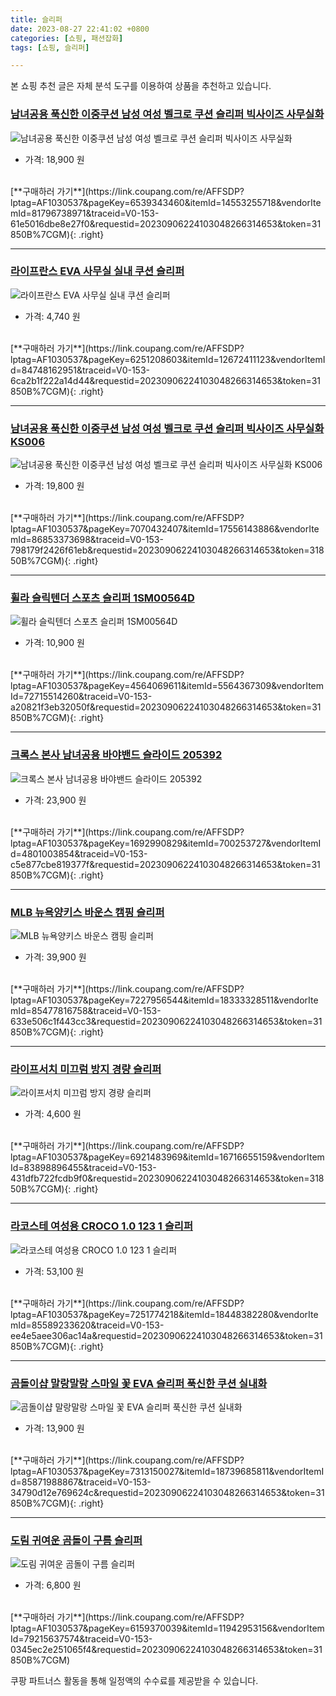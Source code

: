 ```yaml
---
title: 슬리퍼
date: 2023-08-27 22:41:02 +0800
categories: [쇼핑, 패션잡화]
tags: [쇼핑, 슬리퍼]

---
```


본 쇼핑 추천 글은 자체 분석 도구를 이용하여 상품을 추천하고 있습니다.
### [남녀공용 푹신한 이중쿠션 남성 여성 벨크로 쿠션 슬리퍼 빅사이즈 사무실화](https://link.coupang.com/re/AFFSDP?lptag=AF1030537&pageKey=6539343460&itemId=14553255718&vendorItemId=81796738971&traceid=V0-153-61e5016dbe8e27f0&requestid=20230906224103048266314653&token=31850B%7CGM)
![남녀공용 푹신한 이중쿠션 남성 여성 벨크로 쿠션 슬리퍼 빅사이즈 사무실화](https://ads-partners.coupang.com/image1/jFwQ9giZDehPDJcUjBZDjV_LzLyEAa3PPCERwTJtjikQaEVui2rfGcjjOQEZ1-aLuIhLa1TzPs3EqdF9JFT830Ztgt-OgcEwBq1t4zD-bMDWWWuRXSfIjl4EThpQpvTLSwSpjE3DPCd0FVxTFFUwMR-M5VOZmqbTHoLIT-5q4t1OHLhqJyEQJkvcPW4jR4Hn88oD94VvOZR-3E7TINJNLWFGXrpomhSOPha5MGQCdg7afmKMknLSn7YnEhBWAe2znSzzarkQh0-w1gCEjmUP18gPca3pO9fWP9OzKPduzg==)
- 가격: 18,900 원
<br>
[**구매하러 가기**](https://link.coupang.com/re/AFFSDP?lptag=AF1030537&pageKey=6539343460&itemId=14553255718&vendorItemId=81796738971&traceid=V0-153-61e5016dbe8e27f0&requestid=20230906224103048266314653&token=31850B%7CGM){: .right}
<br>

---

### [라이프란스 EVA 사무실 실내 쿠션 슬리퍼](https://link.coupang.com/re/AFFSDP?lptag=AF1030537&pageKey=6251208603&itemId=12672411123&vendorItemId=84748162951&traceid=V0-153-6ca2b1f222a14d44&requestid=20230906224103048266314653&token=31850B%7CGM)
![라이프란스 EVA 사무실 실내 쿠션 슬리퍼](https://ads-partners.coupang.com/image1/YegaD93Ss1hPaTGfYaMuNh2g5QGNLv6WLEEPPBgX07omEbhFu0t0xB7qS7eTU82eFW8JNULLwLnHA70VVwYROJZUzVLesQ4VUwDmpuDwC-PEMvRwDfP79ZDWHjwnceYRrNHDb0qkPNpFIroVJ01zPZTZ1mjeLRgjo8YpdWofSj3KazVAPB6SjS5i5oc2yD2Gm42B-GgiVCYq4wCb_l3oxZOVnGPo3PjiWiZAFXJMdhmfufjrhWVR_Qn7hELAWBR55SXtLgeg5OmxAx2Y-Ygm)
- 가격: 4,740 원
<br>
[**구매하러 가기**](https://link.coupang.com/re/AFFSDP?lptag=AF1030537&pageKey=6251208603&itemId=12672411123&vendorItemId=84748162951&traceid=V0-153-6ca2b1f222a14d44&requestid=20230906224103048266314653&token=31850B%7CGM){: .right}
<br>

---

### [남녀공용 푹신한 이중쿠션 남성 여성 벨크로 쿠션 슬리퍼 빅사이즈 사무실화 KS006](https://link.coupang.com/re/AFFSDP?lptag=AF1030537&pageKey=7070432407&itemId=17556143886&vendorItemId=86853373698&traceid=V0-153-798179f2426f61eb&requestid=20230906224103048266314653&token=31850B%7CGM)
![남녀공용 푹신한 이중쿠션 남성 여성 벨크로 쿠션 슬리퍼 빅사이즈 사무실화 KS006](https://ads-partners.coupang.com/image1/B7kQ_UjmIuQVwfhSB_tQHghCHZzX83ybZ5aQ7sC0j2H9TfaqlkaUmkNsRcGGFpJK221ptpFYKVQIC40fwYnL9OjqHWBQjeffKOD7uGUjaPjJlpmlQNFMuVz_qX0yAgRNKczd6TDzE889jJZlbW41SJ0Xt3M4E-uycv9KuyT4kbefXSc4q_7hEXdy4rC58LPyMlUbxRqDrM73Y7Gi0xxUkshqakse-QzUOAuMhch8hTvi_hrNe7H7uCPgzxUOJ61XwHF9iQDM5fDWDQfCkGTj9DXpNtSjywryRp4JtvmcLg==)
- 가격: 19,800 원
<br>
[**구매하러 가기**](https://link.coupang.com/re/AFFSDP?lptag=AF1030537&pageKey=7070432407&itemId=17556143886&vendorItemId=86853373698&traceid=V0-153-798179f2426f61eb&requestid=20230906224103048266314653&token=31850B%7CGM){: .right}
<br>

---

### [휠라 슬릭텐더 스포츠 슬리퍼 1SM00564D](https://link.coupang.com/re/AFFSDP?lptag=AF1030537&pageKey=4564069611&itemId=5564367309&vendorItemId=72715514260&traceid=V0-153-a20821f3eb32050f&requestid=20230906224103048266314653&token=31850B%7CGM)
![휠라 슬릭텐더 스포츠 슬리퍼 1SM00564D](https://ads-partners.coupang.com/image1/7V2vmqfN_qqYAhEa7ffNa4IINFhsCW2sjHfA8ZRFCAJ9-Su8pZ3mEf9VUScI7xTNDPSKZZnxJCYnBXtFAdn2BlR-j73M0KHHH9GQJ971pLp3QJpVdJtnamfvBo4FLwC5yYC5tlgUkMBTACoqAvzshc2iG-iG_7f2xsXAQ0KIX9wGKHzZ1Js9pfwMCKL59qfSZrkQjNRDoi982cVXhG5rqu6Z2QrnIdTTEe92DeVpkBm-JXxRkGaTqxHTQnZDfshectw5NFt-hVfR)
- 가격: 10,900 원
<br>
[**구매하러 가기**](https://link.coupang.com/re/AFFSDP?lptag=AF1030537&pageKey=4564069611&itemId=5564367309&vendorItemId=72715514260&traceid=V0-153-a20821f3eb32050f&requestid=20230906224103048266314653&token=31850B%7CGM){: .right}
<br>

---

### [크록스 본사 남녀공용 바야밴드 슬라이드 205392](https://link.coupang.com/re/AFFSDP?lptag=AF1030537&pageKey=1692990829&itemId=700253727&vendorItemId=4801003854&traceid=V0-153-c5e877cbe819377f&requestid=20230906224103048266314653&token=31850B%7CGM)
![크록스 본사 남녀공용 바야밴드 슬라이드 205392](https://ads-partners.coupang.com/image1/tSQiSWdSUSheKHY8tT4122Ue6hSv6QMP55sXxTAp4leU-XaQUsQKR-ByviAvckb3hDpzUXcDwMpYBSGD4qMvmpLx1FFJqZ-LgVxyeFD6gAEj1mTGQviX_FK8xEiqALKS6wWPnED4kAhYcCseGfS4UQagt_oDBHq4IaNhsv4XimDn0jSxpThK9e7IpMzbRiwe3V_qJpKmWY1tfB9HuJ95lk8HzP2S_DdF75vbhdDL8MFGbTeSJ-LEwMx6Ze1qd6BnwS6MqfCYogwBGFlLSoAb0oVgS9AfcIceBP9p5kDB)
- 가격: 23,900 원
<br>
[**구매하러 가기**](https://link.coupang.com/re/AFFSDP?lptag=AF1030537&pageKey=1692990829&itemId=700253727&vendorItemId=4801003854&traceid=V0-153-c5e877cbe819377f&requestid=20230906224103048266314653&token=31850B%7CGM){: .right}
<br>

---

### [MLB 뉴욕양키스 바운스 캠핑 슬리퍼](https://link.coupang.com/re/AFFSDP?lptag=AF1030537&pageKey=7227956544&itemId=18333328511&vendorItemId=85477816758&traceid=V0-153-633e506c1f443cc3&requestid=20230906224103048266314653&token=31850B%7CGM)
![MLB 뉴욕양키스 바운스 캠핑 슬리퍼](https://ads-partners.coupang.com/image1/lQJXRH458lbLCUSGlZ_HFtYmFgTBio8-6WVWJjLeRa4PBOAZOkTt5dh9kBkeSO7Za8w2pj_i04E9NpB3J6jdl6EIWKduUxMMVtcmN39P1wtuaGM0nx9XZnkzyn_KPvr7u58quLA6QiHQxg-2iZCaUg1RdWDhKheqwlGuIEzA98mxgv1qLTk_m5CUx3k9-W3rWFZrqTZdcI0ri9vkSRWIbaJTXkBU-LnneQUL7f87oFtNBrDYz0AUzDXOsZ-OMvoDNQj-qzUeiFWr58yr6RGNC1RYeF5vIl5XiArn7Z_r6w==)
- 가격: 39,900 원
<br>
[**구매하러 가기**](https://link.coupang.com/re/AFFSDP?lptag=AF1030537&pageKey=7227956544&itemId=18333328511&vendorItemId=85477816758&traceid=V0-153-633e506c1f443cc3&requestid=20230906224103048266314653&token=31850B%7CGM){: .right}
<br>

---

### [라이프서치 미끄럼 방지 경량 슬리퍼](https://link.coupang.com/re/AFFSDP?lptag=AF1030537&pageKey=6921483969&itemId=16716655159&vendorItemId=83898896455&traceid=V0-153-431dfb722fcdb9f0&requestid=20230906224103048266314653&token=31850B%7CGM)
![라이프서치 미끄럼 방지 경량 슬리퍼](https://ads-partners.coupang.com/image1/2nSVF0azXSLu3Lgm2s2CxQ0z3d7KPKtNvrBCdxastK_L--STgLIvUSpMlb72giXMo5HrBGrq_M7clLD-fIKajEdmSAqiaK3ACjdSzwWADCxLj7lahjY7EDO4TRe-74DrMiFLvg4EA3doe5godnT1RE2lt1IJ9zNiWAnvZGftagAt_Mgdt0Qag5n5A_2oYuhb4Ny4lrrLGBDigxnYJjiB2_A8p8iakCKObb9DdzQChgGIlXiYInhtwyg63Q47iWBVP8QVX_Y4OEbC8bXQqGWd)
- 가격: 4,600 원
<br>
[**구매하러 가기**](https://link.coupang.com/re/AFFSDP?lptag=AF1030537&pageKey=6921483969&itemId=16716655159&vendorItemId=83898896455&traceid=V0-153-431dfb722fcdb9f0&requestid=20230906224103048266314653&token=31850B%7CGM){: .right}
<br>

---

### [라코스테 여성용 CROCO 1.0 123 1 슬리퍼](https://link.coupang.com/re/AFFSDP?lptag=AF1030537&pageKey=7251774218&itemId=18448382280&vendorItemId=85589233620&traceid=V0-153-ee4e5aee306ac14a&requestid=20230906224103048266314653&token=31850B%7CGM)
![라코스테 여성용 CROCO 1.0 123 1 슬리퍼](https://ads-partners.coupang.com/image1/Xo9v2yEWieqj3SnUXrFjeDEuwHEZj0E9RX0WWH4e75a6-XnVNW-DEtr7NoniFLE8nAWXW3co3pOAzLfA6_rYdKjPzbQgxdnTZjEv6jPoT6h60CHJh0XarQ1EzU1Zl4ahuN51HXCoZ9H4nopjm150roI6V0EvX4RR9prFcD_vyLxUaapWrWV2OWUuRid2Kva6hRoM73jYnk3CUG24EevVlx5m_5t6iSq9P9KuZOADY68pkowNQXq_7uvmx-F_FhneUBK8hq-rP6Q=)
- 가격: 53,100 원
<br>
[**구매하러 가기**](https://link.coupang.com/re/AFFSDP?lptag=AF1030537&pageKey=7251774218&itemId=18448382280&vendorItemId=85589233620&traceid=V0-153-ee4e5aee306ac14a&requestid=20230906224103048266314653&token=31850B%7CGM){: .right}
<br>

---

### [곰돌이샵 말랑말랑 스마일 꽃 EVA 슬리퍼 푹신한 쿠션 실내화](https://link.coupang.com/re/AFFSDP?lptag=AF1030537&pageKey=7313150027&itemId=18739685811&vendorItemId=85871988867&traceid=V0-153-34790d12e769624c&requestid=20230906224103048266314653&token=31850B%7CGM)
![곰돌이샵 말랑말랑 스마일 꽃 EVA 슬리퍼 푹신한 쿠션 실내화](https://ads-partners.coupang.com/image1/pFDwg1uVrjkEUal6pANwUZaBOYzpQOO09Ktzwj8qszYQD1z_uOjU-ZoDIM1oT6YxUTptHfqx6WpVN8iuDLq-WlwCh743G09bDfzcvZlCHFr7aoDClx4DiFE-BAFWSM_68hCTI12pLslhSYO8Q2Idi3rEru-w7BnBatNtGPonTkilp2iRvNx9f5EUbIsYFieAFs5jJ0XJ0BZ8J5HSVnNLH_YbMtThsF3doRZiSy65ROKEezzGTiqzMu01K5wQC23aXTP0aeXYM19a4pHaMeY0m_tNybuV5fpReYt55emoJHo=)
- 가격: 13,900 원
<br>
[**구매하러 가기**](https://link.coupang.com/re/AFFSDP?lptag=AF1030537&pageKey=7313150027&itemId=18739685811&vendorItemId=85871988867&traceid=V0-153-34790d12e769624c&requestid=20230906224103048266314653&token=31850B%7CGM){: .right}
<br>

---

### [도림 귀여운 곰돌이 구름 슬리퍼](https://link.coupang.com/re/AFFSDP?lptag=AF1030537&pageKey=6159370039&itemId=11942953156&vendorItemId=79215637574&traceid=V0-153-0345ec2e251065f4&requestid=20230906224103048266314653&token=31850B%7CGM)
![도림 귀여운 곰돌이 구름 슬리퍼](https://ads-partners.coupang.com/image1/d3UjXCvPURNTEdiNd8zEbeV7qBZRnpkx_3aY2S_dx0R8dO7gXnv7XFlcaRCOkjmoJKBQ8UYDD9qW3ZCikrpixJavjA4scqG0zswLzloQrSLnqQuulNLvHS4zfpwtNigJDuc6hclnCart9E4xoQY9WHdo0AWG-3y3hIYNUggJjlI6i2s8LHWFso2zvFjjTVaQfaOFZglnH6OOEpyr8JYF02bYgK8CIezD-zuGxqXsiMLYMmTLcx2M_eW99ANvagOXNHKwVMybsto=)
- 가격: 6,800 원
<br>
[**구매하러 가기**](https://link.coupang.com/re/AFFSDP?lptag=AF1030537&pageKey=6159370039&itemId=11942953156&vendorItemId=79215637574&traceid=V0-153-0345ec2e251065f4&requestid=20230906224103048266314653&token=31850B%7CGM)


쿠팡 파트너스 활동을 통해 일정액의 수수료를 제공받을 수 있습니다.
